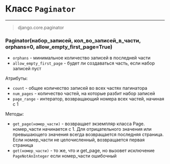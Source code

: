 # Класс `Paginator`
---
>django.core.paginator

### Paginator(набор_записей, кол_во_записей_в_части, orphans=0, allow_empty_first_page=True)
- `orphans` - минимальное количество записей в последней части
- `allow_empty_first_page` - будет ли создаваться часть, если набор записей пуст

Атрибуты:
- `count` - общее количество записей во всех частях пагинатора
- `num_pages` - количество частей, на которые разбит набор записей
- `page_range` - интератор, возвращающий номера всех частей, начиная с 1

Методы:
- `get_page(номер_части)` - возвращает экземпляр класса Page. номер_части начинается с 1. Для отрицательного значения или превышающего значения всегда возвращается последняя страница. Если номер_части не целочисленный, возвращается первая страница
- `get(номер_части)` - то же, что и get_page, но вызовет исключение `PageNotAnInteger` если номер_части ошибочный